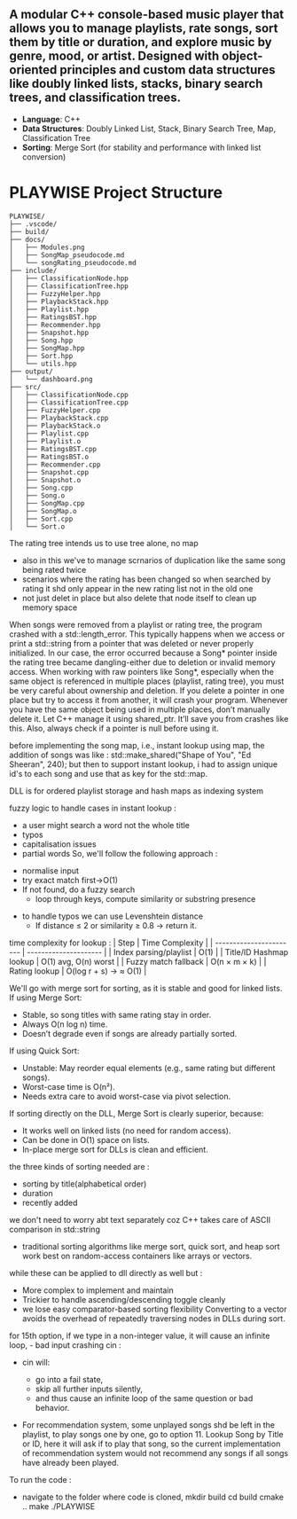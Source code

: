 ## A modular C++ console-based music player that allows you to manage playlists, rate songs, sort them by title or duration, and explore music by genre, mood, or artist. Designed with object-oriented principles and custom data structures like doubly linked lists, stacks, binary search trees, and classification trees.

- **Language**: C++
- **Data Structures**: Doubly Linked List, Stack, Binary Search Tree, Map, Classification Tree
- **Sorting**: Merge Sort (for stability and performance with linked list conversion)

# PLAYWISE Project Structure

```
PLAYWISE/
├── .vscode/
├── build/
├── docs/
│   ├── Modules.png
│   ├── SongMap_pseudocode.md
│   └── songRating_pseudocode.md
├── include/
│   ├── ClassificationNode.hpp
│   ├── ClassificationTree.hpp
│   ├── FuzzyHelper.hpp
│   ├── PlaybackStack.hpp
│   ├── Playlist.hpp
│   ├── RatingsBST.hpp
│   ├── Recommender.hpp
│   ├── Snapshot.hpp
│   ├── Song.hpp
│   ├── SongMap.hpp
│   ├── Sort.hpp
│   └── utils.hpp
├── output/
│   └── dashboard.png
├── src/
│   ├── ClassificationNode.cpp
│   ├── ClassificationTree.cpp
│   ├── FuzzyHelper.cpp
│   ├── PlaybackStack.cpp
│   ├── PlaybackStack.o
│   ├── Playlist.cpp
│   ├── Playlist.o
│   ├── RatingsBST.cpp
│   ├── RatingsBST.o
│   ├── Recommender.cpp
│   ├── Snapshot.cpp
│   ├── Snapshot.o
│   ├── Song.cpp
│   ├── Song.o
│   ├── SongMap.cpp
│   ├── SongMap.o
│   ├── Sort.cpp
│   └── Sort.o
```

The rating tree intends us to use tree alone, no map 
- also in this we've to manage scrnarios of duplication like the same song being rated twice
- scenarios where the rating has been changed so when searched by rating it shd only appear in the new rating list not in the old one
- not just delet in place but also delete that node itself to clean up memory space

When songs were removed from a playlist or rating tree, the program crashed with a std::length_error. This typically happens when we access or print a std::string from a pointer that was deleted or never properly initialized. In our case, the error occurred because a Song* pointer inside the rating tree became dangling-either due to deletion or invalid memory access.
When working with raw pointers like Song*, especially when the same object is referenced in multiple places (playlist, rating tree), you must be very careful about ownership and deletion. If you delete a pointer in one place but try to access it from another, it will crash your program.
Whenever you have the same object being used in multiple places, don’t manually delete it. Let C++ manage it using shared_ptr. It’ll save you from crashes like this. Also, always check if a pointer is null before using it.

before implementing the song map, i.e., instant lookup using map, the addition of songs was like : 
std::make_shared<Song>("Shape of You", "Ed Sheeran", 240);
 but then to support instant lookup, i had to assign unique id's to each song and use that as key for the std::map.

DLL is for ordered playlist storage and hash maps as indexing system

fuzzy logic to handle cases in instant lookup : 
- a user might search a word not the whole title
- typos
- capitalisation issues
- partial words
So, we'll follow the following approach : 
* normalise input
* try exact match first->O(1)
* If not found, do a fuzzy search
    * loop through keys, compute similarity or substring    presence
- to handle typos we can use Levenshtein distance
  - If distance ≤ 2 or similarity ≥ 0.8 → return it.

time complexity for lookup : 
| Step                    | Time Complexity       |
| ----------------------- | --------------------- |
| Index parsing/playlist  | O(1)                  |
| Title/ID Hashmap lookup | O(1) avg, O(n) worst  |
| Fuzzy match fallback    | O(n × m × k)          |
| Rating lookup           | O(log r + s) → ≈ O(1) |

We'll go with merge sort for sorting, as it is stable and good for linked lists. 
If using Merge Sort:
* Stable, so song titles with same rating stay in order.
* Always O(n log n) time.
* Doesn’t degrade even if songs are already partially sorted.

If using Quick Sort:
* Unstable: May reorder equal elements (e.g., same rating but different songs).
* Worst-case time is O(n²).
* Needs extra care to avoid worst-case via pivot selection.

If sorting directly on the DLL, Merge Sort is clearly superior, because:
* It works well on linked lists (no need for random access).
* Can be done in O(1) space on lists.
* In-place merge sort for DLLs is clean and efficient.



the three kinds of sorting needed are : 
* sorting by title(alphabetical order)
* duration
* recently added

we don't need to worry abt text separately coz C++ takes care of ASCII comparison in std::string

- traditional sorting algorithms like merge sort, quick sort, and heap sort work best on random-access containers like arrays or vectors.

while these can be applied to dll directly as well but : 
* More complex to implement and maintain
* Trickier to handle ascending/descending toggle cleanly
* we lose easy comparator-based sorting flexibility
Converting to a vector avoids the overhead of repeatedly traversing nodes in DLLs during sort.

for 15th option, if we type in a non-integer value, it will cause an infinite loop, - bad input crashing cin : 
* cin will:
  * go into a fail state,
  * skip all further inputs silently,
  * and thus cause an infinite loop of the same question or   bad behavior.

* For recommendation system, some unplayed songs shd be left in the playlist, to play songs one by one, go to option 11. Lookup Song by Title or ID, here it will ask if to play that song, so the current implementation of recommendation system would not recommend any songs if all songs have already been played.

To run the code :
* navigate to the folder where code is cloned,
mkdir build
cd build
cmake ..
make
./PLAYWISE

